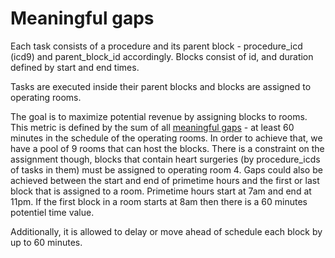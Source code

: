 # Meaningful gaps 



Each task consists of a procedure and its parent block - procedure_icd (icd9) and parent_block_id accordingly. Blocks consist of id, and duration defined by start and end times.

Tasks are executed inside their parent blocks and blocks are assigned to operating rooms.

The goal is to maximize potential revenue by assigning blocks to rooms. This metric is defined by the sum of all <u>meaningful gaps</u> - at least 60 minutes in the schedule of the operating rooms. In order to achieve that, we have a pool of 9 rooms that can host the blocks. There is a constraint on the assignment though, blocks that contain heart surgeries (by procedure_icds of tasks in them) must be assigned to operating room 4. Gaps could also be achieved between the start and end of primetime hours and the first or last block that is assigned to a room. Primetime hours start at 7am and end at 11pm. If the first block in a room starts at 8am then there is a 60 minutes potentiel time value.

Additionally, it is allowed to delay or move ahead of schedule each block by up to 60 minutes.

